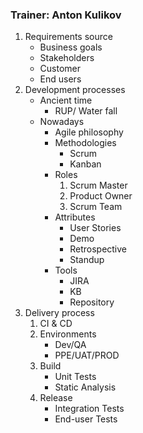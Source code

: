 ### Trainer: Anton Kulikov

1. Requirements source
   - Business goals
   - Stakeholders
   - Customer
   - End users
2. Development processes
   - Ancient time
     - RUP/ Water fall
   - Nowadays
     - Agile philosophy
     - Methodologies
         - Scrum
         - Kanban
     - Roles
         1. Scrum Master
         2. Product Owner
         3. Scrum Team
     - Attributes
         - User Stories
         - Demo
         - Retrospective
         - Standup
     - Tools
         - JIRA
         - KB
         - Repository
3. Delivery process
    1. CI & CD
    2. Environments
        - Dev/QA
        - PPE/UAT/PROD
    3. Build
        - Unit Tests
        - Static Analysis
    4. Release 
        - Integration Tests
        - End-user Tests
